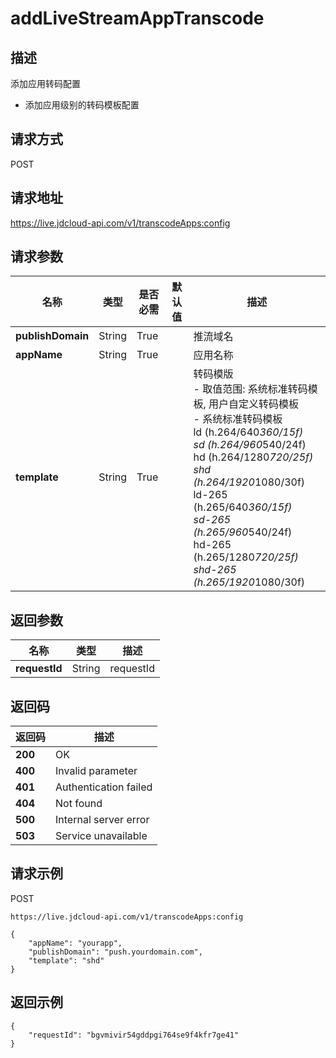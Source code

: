 # addLiveStreamAppTranscode


## 描述
添加应用转码配置
- 添加应用级别的转码模板配置


## 请求方式
POST

## 请求地址
https://live.jdcloud-api.com/v1/transcodeApps:config


## 请求参数
|名称|类型|是否必需|默认值|描述|
|---|---|---|---|---|
|**publishDomain**|String|True| |推流域名|
|**appName**|String|True| |应用名称|
|**template**|String|True| |转码模版<br>- 取值范围: 系统标准转码模板, 用户自定义转码模板<br>- 系统标准转码模板<br>  ld (h.264/640*360/15f)<br>  sd (h.264/960*540/24f)<br>  hd (h.264/1280*720/25f)<br>  shd (h.264/1920*1080/30f)<br>  ld-265 (h.265/640*360/15f)<br>  sd-265 (h.265/960*540/24f)<br>  hd-265 (h.265/1280*720/25f)<br>  shd-265 (h.265/1920*1080/30f)<br>|


## 返回参数
|名称|类型|描述|
|---|---|---|
|**requestId**|String|requestId|


## 返回码
|返回码|描述|
|---|---|
|**200**|OK|
|**400**|Invalid parameter|
|**401**|Authentication failed|
|**404**|Not found|
|**500**|Internal server error|
|**503**|Service unavailable|

## 请求示例
POST
```
https://live.jdcloud-api.com/v1/transcodeApps:config

```
```
{
    "appName": "yourapp", 
    "publishDomain": "push.yourdomain.com", 
    "template": "shd"
}
```

## 返回示例
```
{
    "requestId": "bgvmivir54gddpgi764se9f4kfr7ge41"
}
```
